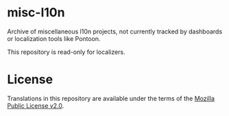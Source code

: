 # misc-l10n
Archive of miscellaneous l10n projects, not currently tracked by dashboards or localization tools like Pontoon.

This repository is read-only for localizers.

# License
Translations in this repository are available under the terms of the [Mozilla Public License v2.0](http://www.mozilla.org/MPL/2.0/).
